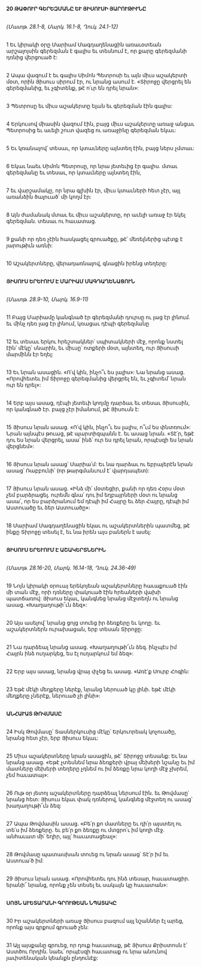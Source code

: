 **20 ԹԱՓՈՒՐ ԳԵՐԵԶՄԱՆԸ ԵՒ ՅԻՍՈՒՍԻ ՅԱՐՈՒԹԻՒՆԸ**

\
_(Մատթ. 28.1-8, Մարկ. 16.1-8, Ղուկ. 24.1-12)_

\
 1 Եւ կիրակի օրը Մարիամ Մագդաղենացին առաւօտեան արշալոյսին գերեզման է գալիս եւ տեսնում է, որ քարը գերեզմանի դռնից վերցուած է:

\
 2 Ապա վազում է եւ գալիս Սիմոն Պետրոսի եւ այն միւս աշակերտի մօտ, որին Յիսուս սիրում էր, ու նրանց ասում է. «Տիրոջը վերցրել են գերեզմանից, եւ չգիտենք, թէ ո՛ւր են դրել նրան»:

\
 3 Պետրոսը եւ միւս աշակերտը ելան եւ գերեզման էին գալիս:

\
 4 Երկուսով միասին վազում էին, բայց միւս աշակերտը առաջ անցաւ Պետրոսից եւ աւելի շուտ վազեց ու առաջինը գերեզման եկաւ:

\
 5 Եւ կռանալով՝ տեսաւ, որ կտաւները այնտեղ էին, բայց ներս չմտաւ:

\
 6 Եկաւ նաեւ Սիմոն Պետրոսը, որ նրա յետեւից էր գալիս. մտաւ գերեզմանը եւ տեսաւ, որ կտաւները այնտեղ էին,

\
 7 եւ վարշամակը, որ նրա գլխին էր, միւս կտաւների հետ չէր, այլ առանձին ծալուած՝ մի կողմ էր:

\
 8 Այն ժամանակ մտաւ եւ միւս աշակերտը, որ աւելի առաջ էր եկել գերեզման. տեսաւ ու հաւատաց.

\
 9 քանի որ դեռ չէին հասկացել գրուածքը, թէ՝ մեռելներից պէտք է յարութիւն առնի:

\
 10 Աշակերտները, վերադառնալով, գնացին իրենց տեղերը:

\
 **ՅԻՍՈՒՍ ԵՐԵՒՈՒՄ Է ՄԱՐԻԱՄ ՄԱԳԴԱՂԵՆԱՑՈՒՆ**

\
_(Մատթ. 28.9-10, Մարկ. 16.9-11)_

\
 11 Բայց Մարիամը կանգնած էր գերեզմանի դուրսը ու լաց էր լինում. եւ մինչ դեռ լաց էր լինում, կռացաւ դէպի գերեզմանը

\
 12 եւ տեսաւ երկու հրեշտակներ՝ սպիտակների մէջ, որոնք նստել էին՝ մէկը՝ սնարին, եւ միւսը՝ ոտքերի մօտ, այնտեղ, ուր Յիսուսի մարմինն էր եղել:

\
 13 Եւ նրան ասացին. «Ո՛վ կին, ինչո՞ւ ես լալիս»: Նա նրանց ասաց. «Որովհետեւ իմ Տիրոջը գերեզմանից վերցրել են, եւ չգիտեմ՝ նրան ուր են դրել»:

\
 14 Երբ այս ասաց, դէպի յետեւի կողմը դարձաւ եւ տեսաւ Յիսուսին, որ կանգնած էր. բայց չէր իմանում, թէ Յիսուսն է:

\
 15 Յիսուս նրան ասաց. «Ո՛վ կին, ինչո՞ւ ես լալիս, ո՞ւմ ես փնտռում»: Նրան այնպէս թուաց, թէ պարտիզպանն է. եւ ասաց նրան. «Տէ՛ր, եթէ դու ես նրան վերցրել, ասա՛ ինձ՝ ուր ես դրել նրան, որպէսզի ես նրան վերցնեմ»:

\
 16 Յիսուս նրան ասաց՝ Մարիա՛մ: Եւ նա դարձաւ ու եբրայերէն նրան ասաց՝ Ռաբբունի՛ (որ թարգմանւում է՝ վարդապետ):

\
 17 Յիսուս նրան ասաց. «Ինձ մի՛ մօտեցիր, քանի որ դեռ Հօրս մօտ չեմ բարձրացել. ուրեմն գնա՛ դու իմ եղբայրների մօտ ու նրանց ասա՛, որ ես բարձրանում եմ դէպի իմ Հայրը եւ ձեր Հայրը, դէպի իմ Աստուածը եւ ձեր Աստուածը»:

\
 18 Մարիամ Մագդաղենացին եկաւ ու աշակերտներին պատմեց, թէ ինքը Տիրոջը տեսել է, եւ նա իրեն այս բաներն է ասել:

\
 **ՅԻՍՈՒՍ ԵՐԵՒՈՒՄ Է ԱՇԱԿԵՐՏՆԵՐԻՆ**

\
_(Մատթ. 28.16-20, Մարկ. 16.14-18, Ղուկ. 24.36-49)_

\
 19 Նոյն կիրակի օրուայ երեկոյեան աշակերտները հաւաքուած էին մի տան մէջ, որի դռները փակուած էին հրեաների վախի պատճառով: Յիսուս եկաւ, կանգնեց նրանց մէջտեղն ու նրանց ասաց. «Խաղաղութի՜ւն ձեզ»:

\
 20 Այս ասելով՝ նրանց ցոյց տուեց իր ձեռքերը եւ կողը. եւ աշակերտներն ուրախացան, երբ տեսան Տիրոջը:

\
 21 Նա դարձեալ նրանց ասաց. «Խաղաղութի՜ւն ձեզ. ինչպէս իմ Հայրն ինձ ուղարկեց, ես էլ ուղարկում եմ ձեզ»:

\
 22 Երբ այս ասաց, նրանց վրայ փչեց եւ ասաց. «Առէ՛ք Սուրբ Հոգին:

\
 23 Եթէ մէկի մեղքերը ներէք, նրանց ներուած կը լինի. եթէ մէկի մեղքերը չներէք, ներուած չի լինի»:

\
 **ԱՆՀԱՒԱՏ ԹՈՎՄԱՍԸ**

\
 24 Իսկ Թովմասը՝ Տասներկուսից մէկը՝ Երկուորեակ կոչուածը, նրանց հետ չէր, երբ Յիսուս եկաւ:

\
 25 Միւս աշակերտները նրան ասացին, թէ՝ Տիրոջը տեսանք: Եւ նա նրանց ասաց. «Եթէ չտեսնեմ նրա ձեռքերի վրայ մեխերի նշանը եւ իմ մատները մեխերի տեղերը չդնեմ ու իմ ձեռքը նրա կողի մէջ չխրեմ, չեմ հաւատայ»:

\
26 Ութ օր յետոյ աշակերտները դարձեալ ներսում էին. եւ Թովմասը՝ նրանց հետ: Յիսուս եկաւ փակ դռներով, կանգնեց մէջտեղ ու ասաց՝ խաղաղութի՜ւն ձեզ:

\
27 Ապա Թովմասին ասաց. «Բե՛ր քո մատները եւ դի՛ր այստեղ ու տե՛ս իմ ձեռքերը. եւ բե՛ր քո ձեռքը ու մտցրո՛ւ իմ կողի մէջ. անհաւատ մի՛ եղիր, այլ՝ հաւատացեալ»:

\
28 Թովմասը պատասխան տուեց ու նրան ասաց՝ Տէ՛ր իմ եւ Աստուա՛ծ իմ:

\
29 Յիսուս նրան ասաց. «Որովհետեւ դու ինձ տեսար, հաւատացիր. երանի՜ նրանց, որոնք չեն տեսել եւ սակայն կը հաւատան»:

\
 **ՍՈՅՆ ԱՒԵՏԱՐԱՆԻ ԳՐՈՒԹԵԱՆ ՆՊԱՏԱԿԸ**

\
 30 Իր աշակերտների առաջ Յիսուս բազում այլ նշաններ էլ արեց, որոնք այս գրքում գրուած չեն:

\
 31 Այլ այսքանը գրուեց, որ դուք հաւատաք, թէ Յիսուս Քրիստոսն է՝ Աստծու Որդին. նաեւ՝ որպէսզի հաւատաք ու նրա անունով յաւիտենական կեանքն ընդունէք:
